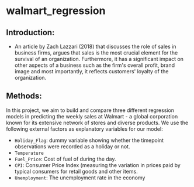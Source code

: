# walmart_regression
## Introduction: 
* An article by Zach Lazzari (2018) that discusses the role of sales in business firms, argues that sales is the most crucial element for the survival of an organization. Furthermore, it has a significant impact on other aspects of a business such as the firm's overall profit, brand image and most importantly, it reflects customers' loyalty of the organization.
## Methods:
In this project, we aim to build and compare three different regression models in predicting the weekly sales at Walmart - a global corporation known for its extensive network of stores and diverse products. We use the following external factors as explanatory variables for our model:
- `Holiday_Flag`: dummy variable showing whether the timepoint observations were recorded as a holiday or not.
- `Temperature`
- `Fuel_Price`: Cost of fuel of during the day.
- `CPI`: Consumer Price Index (measuring the variation in prices paid by typical consumers for retail goods and other items.
- `Unemployment`: The unemployment rate in the economy 
